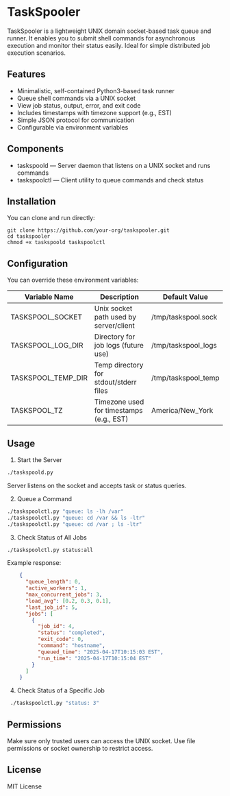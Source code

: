 TaskSpooler
===========

TaskSpooler is a lightweight UNIX domain socket-based task queue and runner.
It enables you to submit shell commands for asynchronous execution and monitor their status easily.
Ideal for simple distributed job execution scenarios.

Features
--------

- Minimalistic, self-contained Python3-based task runner
- Queue shell commands via a UNIX socket
- View job status, output, error, and exit code
- Includes timestamps with timezone support (e.g., EST)
- Simple JSON protocol for communication
- Configurable via environment variables

Components
----------

- taskspoold — Server daemon that listens on a UNIX socket and runs commands
- taskspoolctl — Client utility to queue commands and check status

Installation
------------

You can clone and run directly:

    git clone https://github.com/your-org/taskspooler.git
    cd taskspooler
    chmod +x taskspoold taskspoolctl

Configuration
-------------

You can override these environment variables:

| Variable Name         | Description                            | Default Value            |
|-----------------------|----------------------------------------|--------------------------|
| TASKSPOOL_SOCKET      | Unix socket path used by server/client | /tmp/taskspool.sock      |
| TASKSPOOL_LOG_DIR     | Directory for job logs (future use)    | /tmp/taskspool_logs      |
| TASKSPOOL_TEMP_DIR    | Temp directory for stdout/stderr files | /tmp/taskspool_temp      |
| TASKSPOOL_TZ          | Timezone used for timestamps (e.g., EST) |   America/New_York                |

Usage
-----

1. Start the Server

```bash
./taskspoold.py
```

Server listens on the socket and accepts task or status queries.

2. Queue a Command

```bash
./taskspoolctl.py "queue: ls -lh /var"
./taskspoolctl.py "queue: cd /var && ls -ltr"
./taskspoolctl.py "queue: cd /var ; ls -ltr"
```


3. Check Status of All Jobs

```bash
./taskspoolctl.py status:all
```

Example response:
```json
    {
      "queue_length": 0,
      "active_workers": 1,
      "max_concurrent_jobs": 3,
      "load_avg": [0.2, 0.3, 0.1],
      "last_job_id": 5,
      "jobs": [
        {
          "job_id": 4,
          "status": "completed",
          "exit_code": 0,
          "command": "hostname",
          "queued_time": "2025-04-17T10:15:03 EST",
          "run_time": "2025-04-17T10:15:04 EST"
        }
      ]
    }
```
4. Check Status of a Specific Job

```bash
 ./taskspoolctl.py "status: 3"
```


Permissions
-----------

Make sure only trusted users can access the UNIX socket. Use file permissions or socket ownership to restrict access.

License
-------

MIT License
